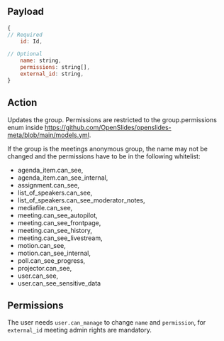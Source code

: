 ## Payload
```js
{
// Required
    id: Id,

// Optional
    name: string,
    permissions: string[],
    external_id: string,
}
```

## Action
Updates the group. Permissions are restricted to the group.permissions enum inside https://github.com/OpenSlides/openslides-meta/blob/main/models.yml.

If the group is the meetings anonymous group, the name may not be changed and the permissions have to be in the following whitelist:
- agenda_item.can_see,
- agenda_item.can_see_internal,
- assignment.can_see,
- list_of_speakers.can_see,
- list_of_speakers.can_see_moderator_notes,
- mediafile.can_see,
- meeting.can_see_autopilot,
- meeting.can_see_frontpage,
- meeting.can_see_history,
- meeting.can_see_livestream,
- motion.can_see,
- motion.can_see_internal,
- poll.can_see_progress,
- projector.can_see,
- user.can_see,
- user.can_see_sensitive_data

## Permissions
The user needs `user.can_manage` to change `name` and `permission`, for `external_id` meeting admin rights are mandatory.
